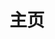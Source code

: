 ---
title: "主页"
layout: "index"
slug: "home"
menu:
    main:
        weight: -100
        params: 
            icon: home
---